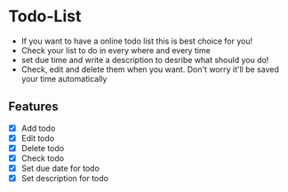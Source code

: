 # Todo-List
- If you want to have a online todo list this is best choice for you!
- Check your list to do in every where and every time
- set due time and write a description to desribe what should you do!
- Check, edit and delete them when you want. Don't worry it'll be saved your time automatically

## Features
- [x] Add todo
- [x] Edit todo
- [x] Delete todo
- [x] Check todo
- [x] Set due date for todo
- [x] Set description for todo